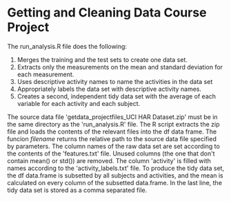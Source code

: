 Getting and Cleaning Data Course Project
========================================================

The run_analysis.R file does the following:

1. Merges the training and the test sets to create one data set.
2. Extracts only the measurements on the mean and standard deviation for each measurement. 
3. Uses descriptive activity names to name the activities in the data set
4. Appropriately labels the data set with descriptive activity names. 
5. Creates a second, independent tidy data set with the average of each variable for each activity and each subject. 

The source data file 'getdata_projectfiles_UCI HAR Dataset.zip' must be in the same directory as the 'run_analysis.R' file. The R script extracts the zip file and loads the contents of the relevant files into the df data frame. The funcion *filename* returns the relative path to the source data file specified by parameters. The column names of the raw data set are set according to the contents of the 'features.txt' file. Unused columns (the one that don't contain mean() or std()) are removed. The column 'activity' is filled with names according to the 'activity_labels.txt' file. To produce the tidy data set, the df data.frame is subsetted by all subjects and activities, and the mean is calculated on every column of the subsetted data.frame. In the last line, the tidy data set is stored as a comma separated file.